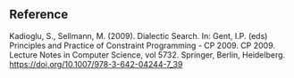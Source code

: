 ## Reference

Kadioglu, S., Sellmann, M. (2009). Dialectic Search. In: Gent, I.P. (eds) Principles and Practice of Constraint Programming - CP 2009. CP 2009. Lecture Notes in Computer Science, vol 5732. Springer, Berlin, Heidelberg. https://doi.org/10.1007/978-3-642-04244-7_39